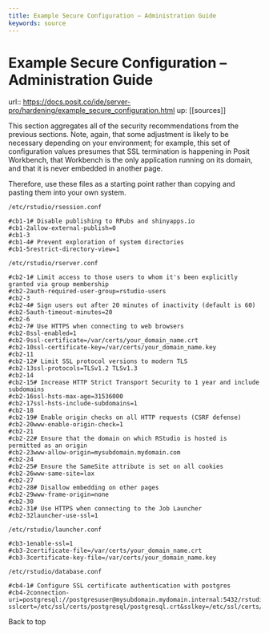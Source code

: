 ```yaml
---
title: Example Secure Configuration – Administration Guide
keywords: source
---
```


# Example Secure Configuration – Administration Guide

url:: https://docs.posit.co/ide/server-pro/hardening/example_secure_configuration.html
up: [[sources]]

This section aggregates all of the security recommendations from the previous sections. Note, again, that some adjustment is likely to be necessary depending on your environment; for example, this set of configuration values presumes that SSL termination is happening in Posit Workbench, that Workbench is the only application running on its domain, and that it is never embedded in another page.

Therefore, use these files as a starting point rather than copying and pasting them into your own system.  

```
/etc/rstudio/rsession.conf
```

    #cb1-1# Disable publishing to RPubs and shinyapps.io
    #cb1-2allow-external-publish=0
    #cb1-3
    #cb1-4# Prevent exploration of system directories
    #cb1-5restrict-directory-view=1
```
/etc/rstudio/rserver.conf
```

    #cb2-1# Limit access to those users to whom it's been explicitly granted via group membership
    #cb2-2auth-required-user-group=rstudio-users
    #cb2-3
    #cb2-4# Sign users out after 20 minutes of inactivity (default is 60)
    #cb2-5auth-timeout-minutes=20
    #cb2-6
    #cb2-7# Use HTTPS when connecting to web browsers
    #cb2-8ssl-enabled=1
    #cb2-9ssl-certificate=/var/certs/your_domain_name.crt
    #cb2-10ssl-certificate-key=/var/certs/your_domain_name.key  
    #cb2-11
    #cb2-12# Limit SSL protocol versions to modern TLS
    #cb2-13ssl-protocols=TLSv1.2 TLSv1.3
    #cb2-14
    #cb2-15# Increase HTTP Strict Transport Security to 1 year and include subdomains
    #cb2-16ssl-hsts-max-age=31536000
    #cb2-17ssl-hsts-include-subdomains=1
    #cb2-18
    #cb2-19# Enable origin checks on all HTTP requests (CSRF defense)
    #cb2-20www-enable-origin-check=1
    #cb2-21
    #cb2-22# Ensure that the domain on which RStudio is hosted is permitted as an origin
    #cb2-23www-allow-origin=mysubdomain.mydomain.com
    #cb2-24
    #cb2-25# Ensure the SameSite attribute is set on all cookies
    #cb2-26www-same-site=lax
    #cb2-27
    #cb2-28# Disallow embedding on other pages
    #cb2-29www-frame-origin=none
    #cb2-30
    #cb2-31# Use HTTPS when connecting to the Job Launcher
    #cb2-32launcher-use-ssl=1
```
/etc/rstudio/launcher.conf
```

    #cb3-1enable-ssl=1
    #cb3-2certificate-file=/var/certs/your_domain_name.crt
    #cb3-3certificate-key-file=/var/certs/your_domain_name.key  
```
/etc/rstudio/database.conf
```

    #cb4-1# Configure SSL certificate authentication with postgres
    #cb4-2connection-uri=postgresql://postgresuser@mysubdomain.mydomain.internal:5432/rstudio?sslcert=/etc/ssl/certs/postgresql/postgresql.crt&sslkey=/etc/ssl/certs/cacert/postgresql/postgresql.key&sslrootcert=/etc/ssl/certs/cacert/postgresql/root.crt
Back to top
